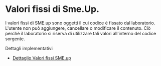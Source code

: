 # Valori fissi di Sme.Up.
I valori fissi di SME.up sono oggetti il cui codice è fissato dal laboratorio.
L'utente non può aggiungere, cancellare o modificare il contenuto. Ciò perchè il laboratorio si riserva di utilizzare tali valori all'interno del codice sorgente.

Dettagli implementativi
- [Dettaglio Valori fissi SME.up](Sorgenti/DOC/OG/OG/V2_D)
